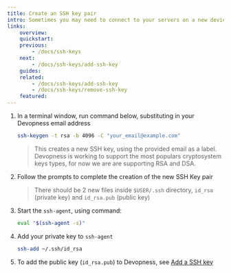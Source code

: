 ```yaml
---
title: Create an SSH key pair
intro: Sometimes you may need to connect to your servers on a new device. Create SSH keys to authenticate your server access on the new device.
links:
    overview:
    quickstart:
    previous:
        - /docs/ssh-keys
    next:
        - /docs/ssh-keys/add-ssh-key
    guides:
    related:
        - /docs/ssh-keys/add-ssh-key
        - /docs/ssh-keys/remove-ssh-key
    featured:
---
```


1. In a terminal window, run command below, substituting in your Devopness email address
    ```bash
    ssh-keygen -t rsa -b 4096 -C "your_email@example.com"
    ```
    > This creates a new SSH key, using the provided email as a label.
    > Devopness is working to support the most populars cryptosystem keys types,
    > for now we are are supporting RSA and DSA.
1. Follow the prompts to complete the creation of the new SSH Key pair
    > There should be 2 new files inside `$USER/.ssh` directory, `id_rsa` (private key) and `id_rsa.pub` (public key)
1. Start the `ssh-agent`, using command:
    ```bash
    eval "$(ssh-agent -s)"
    ```
1. Add your private key to `ssh-agent`
    ```bash
    ssh-add ~/.ssh/id_rsa
    ```
1. To add the public key (`id_rsa.pub`) to Devopness, see [Add a SSH key](/docs/ssh-keys/add-ssh-key)
